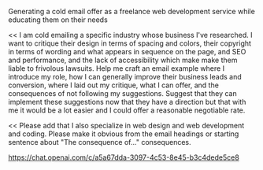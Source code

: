Generating a cold email offer as a freelance web development service while educating them on their needs


<<
I am cold emailing a specific industry whose business I've researched. I want to critique their design in terms of spacing and colors, their copyright in terms of wording and what appears in sequence on the page, and SEO and performance, and the lack of accessibility which make make them liable to frivolous lawsuits. Help me craft an email example where I introduce my role, how I can generally improve their business leads and conversion, where I laid out my critique, what I can offer, and the consequences of not following my suggestions. Suggest that they can implement these suggestions now that they have a direction but that with me it would be a lot easier and I could offer a reasonable negotiable rate.

<<
Please add that I also specialize in web design and web development and coding. Please make it obvious from the email headings or starting sentence about "The consequence of..." consequences.

https://chat.openai.com/c/a5a67dda-3097-4c53-8e45-b3c4dede5ce8